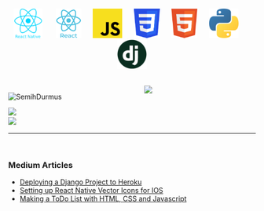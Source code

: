 <p align="center"> 
<img  src="logo_rn.png" height="60"> &nbsp;&nbsp; &nbsp;&nbsp; 
<img src="logo_react.png" height="60"> &nbsp;&nbsp;&nbsp;&nbsp; 
<img src="logo_js.png" height="60">&nbsp;&nbsp; &nbsp;&nbsp; 
<img src="css.png" height="60"> &nbsp;&nbsp;&nbsp;&nbsp; 
<img src="html.png" height="60">&nbsp;&nbsp; &nbsp;&nbsp; 
<img src="logo_python.png" height="60"> &nbsp;&nbsp; &nbsp;&nbsp; 
<img src="django-logo2.png" height="60">

 </p> 
  <br/>

<img src="https://github-readme-stats.vercel.app/api?username=SemihDurmus&show_icons=true&theme=cobalt" align='right' width="45%">


<p align="left"> <img src="https://komarev.com/ghpvc/?username=frcihan" alt="SemihDurmus" /> </p>

[![](https://img.shields.io/badge/linkedin-%230077B5.svg?&style=for-the-badge&logo=linkedin&logoColor=white)](https://www.linkedin.com/in/semih-durmus/)
<br/>
[![](https://img.shields.io/badge/medium-%2312100E.svg?&style=for-the-badge&logo=medium&logoColor=white)](https://medium.com/@semih.durmus2020)
<br/><hr/><br/>

### Medium Articles

- [Deploying a Django Project to Heroku](https://semihdurmus.medium.com/deploying-a-django-project-to-heroku-b0487a9f9b3e)
- [Setting up React Native Vector Icons for IOS](https://semihdurmus.medium.com/setting-up-react-native-vector-icons-for-ios-a5d57e78cdb2)
- [Making a ToDo List with HTML, CSS and Javascript](https://semihdurmus.medium.com/making-a-todo-list-with-html-css-and-javascript-154839b770b6)



